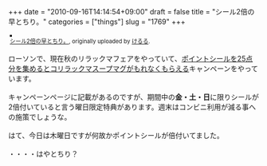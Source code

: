 +++
date = "2010-09-16T14:14:54+09:00"
draft = false
title = "シール2倍の早とちり。"
categories = ["things"]
slug = "1769"
+++

<div style="text-align: left; padding: 3px;">
<a href="http://www.flickr.com/photos/keruru/4994079385/" title="photo sharing"><img src="http://farm5.static.flickr.com/4090/4994079385_9a1db31c25.jpg" style="border: solid 2px #000000;" alt="" /></a>
<br />
<span style="font-size: 0.8em; margin-top: 0px;"><a href="http://www.flickr.com/photos/keruru/4994079385/">シール2倍の早とちり。</a>, originally uploaded by <a href="http://www.flickr.com/people/keruru/">けるる</a>.</span>
</div>
<p>
ローソンで、現在秋のリラックマフェアをやっていて、<a href="http://www.lawson.co.jp/campaign/rilakkuma/mug.html">ポイントシールを25点分を集めるとコリラックマスープマグがもれなくもらえる</a>キャンペーンをやっています。<br />
<br />
キャンペーンページに記載があるのですが、期間中の<strong>金・土・日</strong>に限りシールが2倍付いていると言う曜日限定特典があります。週末はコンビニ利用が減る事への施策でしょうな。<br />
<br />
はて、今日は木曜日ですが何故かポイントシールが倍付いてました。<br />
<br />
・・・・はやとちり？
</p>
